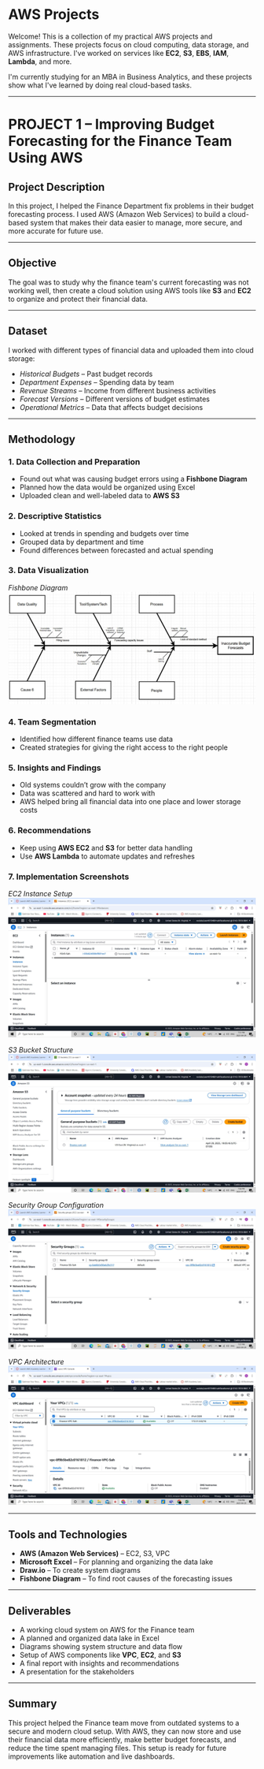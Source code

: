 # AWS Projects

Welcome! This is a collection of my practical AWS projects and assignments. These projects focus on cloud computing, data storage, and AWS infrastructure. I've worked on services like **EC2**, **S3**, **EBS**, **IAM**, **Lambda**, and more.

I'm currently studying for an MBA in Business Analytics, and these projects show what I've learned by doing real cloud-based tasks.

---

# PROJECT 1 – Improving Budget Forecasting for the Finance Team Using AWS

## Project Description
In this project, I helped the Finance Department fix problems in their budget forecasting process. I used AWS (Amazon Web Services) to build a cloud-based system that makes their data easier to manage, more secure, and more accurate for future use.

---

## Objective
The goal was to study why the finance team's current forecasting was not working well, then create a cloud solution using AWS tools like **S3** and **EC2** to organize and protect their financial data.

---

## Dataset
I worked with different types of financial data and uploaded them into cloud storage:

- *Historical Budgets* – Past budget records  
- *Department Expenses* – Spending data by team  
- *Revenue Streams* – Income from different business activities  
- *Forecast Versions* – Different versions of budget estimates  
- *Operational Metrics* – Data that affects budget decisions  

---

## Methodology

### 1. Data Collection and Preparation
- Found out what was causing budget errors using a **Fishbone Diagram**  
- Planned how the data would be organized using Excel  
- Uploaded clean and well-labeled data to **AWS S3**

### 2. Descriptive Statistics
- Looked at trends in spending and budgets over time  
- Grouped data by department and time  
- Found differences between forecasted and actual spending  

### 3. Data Visualization

*Fishbone Diagram*  
![Fishbone Diagram](fishbone-diagram2.jpg)

### 4. Team Segmentation
- Identified how different finance teams use data  
- Created strategies for giving the right access to the right people  

### 5. Insights and Findings
- Old systems couldn’t grow with the company  
- Data was scattered and hard to work with  
- AWS helped bring all financial data into one place and lower storage costs  

### 6. Recommendations
- Keep using **AWS EC2** and **S3** for better data handling  
- Use **AWS Lambda** to automate updates and refreshes  

### 7. Implementation Screenshots

*EC2 Instance Setup*  
![EC2](EC2.jpg)

*S3 Bucket Structure*  
![S3 Bucket](S3%20Bucket.jpg)

*Security Group Configuration*  
![SEC Group](SEC%20Group.jpg)

*VPC Architecture*  
![VPC](VPC.jpg)

---

## Tools and Technologies
- **AWS (Amazon Web Services)** – EC2, S3, VPC  
- **Microsoft Excel** – For planning and organizing the data lake  
- **Draw.io** – To create system diagrams  
- **Fishbone Diagram** – To find root causes of the forecasting issues  

---

## Deliverables
- A working cloud system on AWS for the Finance team  
- A planned and organized data lake in Excel  
- Diagrams showing system structure and data flow  
- Setup of AWS components like **VPC**, **EC2**, and **S3**  
- A final report with insights and recommendations  
- A presentation for the stakeholders  

---

## Summary
This project helped the Finance team move from outdated systems to a secure and modern cloud setup. With AWS, they can now store and use their financial data more efficiently, make better budget forecasts, and reduce the time spent managing files. This setup is ready for future improvements like automation and live dashboards.
